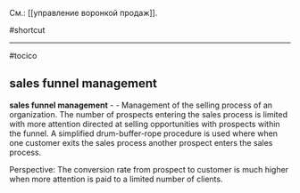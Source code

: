 См.: [[управление воронкой продаж]].

#shortcut




<hr/>

#tocico

## sales funnel management

<b>sales funnel management</b> -  - Management of the selling process of an organization. The number of prospects entering the sales process is limited with more attention directed at selling opportunities with prospects within the funnel.  A simplified drum-buffer-rope procedure is used where when one customer exits the sales process another prospect enters the sales process.  

Perspective: The conversion rate from prospect to customer is much higher when more attention is paid to a limited number of clients. 



